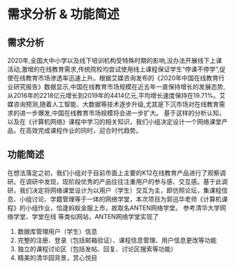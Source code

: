 # 需求分析 & 功能简述
## 需求分析
   2020年,全国大中小学以及线下培训机构受特殊时期的影响,没办法开展线下上课活动,激增的在线教育需求,传统院校均尝试使用线上课程保证学生“停课不停学”,促使在线教育市场渗透率迅速上升。根据艾媒咨询发布的《2020年中国在线教育行业研究报告》数据显示,中国在线教育市场规模在近五年一直保持增长的发展态势,从2016年的2218亿元增长到2019年的4414亿元,平均增长速度保持在19.71%。艾媒咨询预测,随着人工智能、大数据等技术逐步升级,尤其是下沉市场对在线教育需求的进一步爆发,中国在线教育市场规模将会进一步扩大。
	基于这样的分析认知，以及在《计算机网络》课程中学习的相关知识，我们小组决定设计一个网络课堂产品，在高效完成课程作业的同时，迎合时代趋势。
## 功能简述
   在想法落定之初，我们小组对于目前市面上主要的K12在线教育产品进行了观察调研。在调研中发现，现阶段优秀的产品往往注重用户的参与感、交互感。基于此调研，我们决定将网络课堂设计为以用户（学生）交互为主，即仿照论坛，集课程信息、小组讨论、学籍管理等于一体的网络学堂，本次项目为郭迅华老师《计算机课程》的小组作业，恰逢蚂蚁金服上市，故取名ANTEN网络学堂。
   参考清华大学网络学堂、学堂在线 等类似网站，ANTEN网络学堂实现了
1.	数据库管理用户（学生）信息
2.	完整的注册、登录（包括邮箱验证）、课程信息管理、用户信息更改等功能
3.	独立的课程讨论区（包括发帖、回复、讨论区搜索等功能）
4.	精美的清华园背景，赏心悦目
